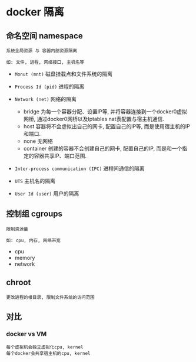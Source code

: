 # docker 隔离

## 命名空间 namespace

    系统全局资源 与 容器内部资源隔离
    
    如: 文件, 进程, 网络接口, 主机名等

- `Monut (mnt)` 磁盘挂载点和文件系统的隔离

- `Process Id (pid)` 进程的隔离

- `Network (net)` 网络的隔离
  - bridge 为每一个容器分配、设置IP等, 并将容器连接到一个docker0虚拟网桥, 通过docker0网桥以及Iptables nat表配置与宿主机通信.
  - host 容器将不会虚拟出自己的网卡, 配置自己的IP等, 而是使用宿主机的IP和端口.
  - none 无网络
  - container 创建的容器不会创建自己的网卡, 配置自己的IP, 而是和一个指定的容器共享IP、端口范围.
  
- `Inter-process communication (IPC)` 进程间通信的隔离
  
- `UTS` 主机名的隔离
  
- `User Id (user)` 用户的隔离

## 控制组 cgroups

    限制资源量

    如: cpu, 内存, 网络带宽

- cpu  
- memory  
- network  

## chroot

    更改进程的根目录, 限制文件系统的访问范围

## 对比

### docker vs VM  

    每个虚拟机会独立虚拟化cpu, kernel
    每个docker会共享宿主机的cpu, kernel